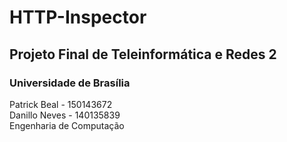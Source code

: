 # HTTP-Inspector
## Projeto Final de Teleinformática e Redes 2
### Universidade de Brasília

Patrick Beal  - 150143672 \
Danillo Neves - 140135839 \
Engenharia de Computação
